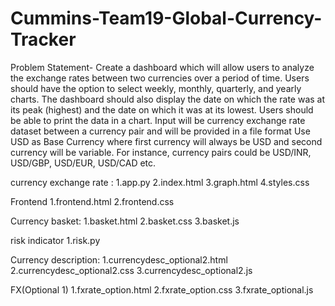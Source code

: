 # Cummins-Team19-Global-Currency-Tracker
Problem Statement-
Create a dashboard which will allow users to analyze the exchange rates between two currencies
over a period of time. Users should have the option to select weekly, monthly, quarterly, and yearly
charts. The dashboard should also display the date on which the rate was at its peak (highest) and
the date on which it was at its lowest. Users should be able to print the data in a chart. Input will be
currency exchange rate dataset between a currency pair and will be provided in a file format
Use USD as Base Currency where first currency will always be USD and second currency will be
variable. For instance, currency pairs could be USD/INR, USD/GBP, USD/EUR, USD/CAD etc.

currency exchange rate :
1.app.py
2.index.html
3.graph.html
4.styles.css

Frontend
1.frontend.html
2.frontend.css

Currency basket:
1.basket.html
2.basket.css
3.basket.js

risk indicator
1.risk.py

Currency description:
1.currencydesc_optional2.html
2.currencydesc_optional2.css
3.currencydesc_optional2.js

FX(Optional 1)
1.fxrate_option.html
2.fxrate_option.css
3.fxrate_optional.js
